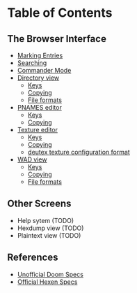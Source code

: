 
# Table of Contents

## The Browser Interface

 * [Marking Entries](common.md#marking-entries)
 * [Searching](common.md#searching)
 * [Commander Mode](common.md#commander-mode)
 * [Directory view](dir_view.md)
   * [Keys](dir_view.md#keys)
   * [Copying](dir_view.md#copying)
   * [File formats](dir_view.md#file-formats)
 * [PNAMES editor](pnames_editor.md)
   * [Keys](pnames_editor.md#keys)
   * [Copying](pnames_editor.md#copying)
 * [Texture editor](texture_editor.md)
   * [Keys](texture_editor.md#keys)
   * [Copying](texture_editor.md#copying)
   * [deutex texture configuration format](texture_editor.md#deutex-texture-configuration-format)
 * [WAD view](wad_view.md)
   * [Keys](wad_view.md#keys)
   * [Copying](wad_view.md#copying)
   * [File formats](wad_view.md#file-formats)

## Other Screens

 * Help sytem (TODO)
 * Hexdump view (TODO)
 * Plaintext view (TODO)

## References

 * [Unofficial Doom Specs](uds.md)
 * [Official Hexen Specs](hexen_specs.md)

